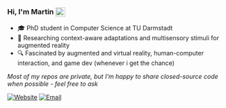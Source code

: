 ### Hi, I'm Martin <img src="https://www.martinpluisch.com/wave" width="22em" align="top">

- 🎓 PhD student in Computer Science at TU Darmstadt 
- 🔬 Researching context-aware adaptations and multisensory stimuli for augmented reality 
- 🔍 Fascinated by augmented and virtual reality, human-computer interaction, and game dev (whenever i get the chance)

<i>Most of my repos are private, but I'm happy to share closed-source code when possible - feel free to ask</i>

[![Website](https://img.shields.io/badge/Website-martinpluisch.com-1E90FF?style=flat)](https://martinpluisch.com)
[![Email](https://img.shields.io/badge/Email-pluisch%40ieee.org-1E90FF?style=flat)](mailto:pluisch@ieee.org)
